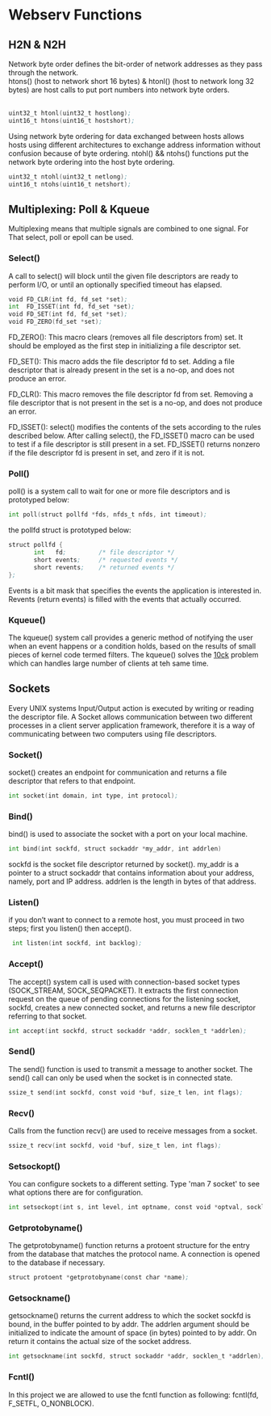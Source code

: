 # Webserv Functions

## H2N & N2H
Network byte order defines the bit-order of network addresses as they pass through the network. 
</br> htons() (host to network short 16 bytes) & htonl() (host to network long 32 bytes) 
are host calls to put port numbers into network byte orders. </br>
</br>
```asm
uint32_t htonl(uint32_t hostlong);
uint16_t htons(uint16_t hostshort);
```

Using network byte ordering for data exchanged between hosts allows hosts using different architectures 
to exchange address information without confusion because of byte ordering.
ntohl() && ntohs() functions put the network byte ordering into the host byte ordering. 
```asm
uint32_t ntohl(uint32_t netlong);
uint16_t ntohs(uint16_t netshort);
```

## Multiplexing: Poll & Kqueue
Multiplexing means that multiple signals are combined to one signal. For That select, poll or epoll 
can be used. </br>

### Select()
A call to select() will block until the given file descriptors are ready to perform I/O, 
or until an optionally specified timeout has elapsed.

```asm
void FD_CLR(int fd, fd_set *set);
int  FD_ISSET(int fd, fd_set *set);
void FD_SET(int fd, fd_set *set);
void FD_ZERO(fd_set *set);
```
FD_ZERO():
This macro clears (removes all file descriptors from) set.
It should be employed as the first step in initializing a
file descriptor set.

FD_SET():
      This macro adds the file descriptor fd to set.  Adding a
      file descriptor that is already present in the set is a
      no-op, and does not produce an error.

FD_CLR():
      This macro removes the file descriptor fd from set.
      Removing a file descriptor that is not present in the set
      is a no-op, and does not produce an error.

FD_ISSET():
      select() modifies the contents of the sets according to
      the rules described below.  After calling select(), the
      FD_ISSET() macro can be used to test if a file descriptor
      is still present in a set.  FD_ISSET() returns nonzero if
      the file descriptor fd is present in set, and zero if it
      is not.

### Poll()
poll() is a system call to wait for one or more file descriptors and is prototyped below: 
```asm
int poll(struct pollfd *fds, nfds_t nfds, int timeout);
```
the pollfd struct is prototyped below:
```asm
struct pollfd {
       int   fd;         /* file descriptor */
       short events;     /* requested events */
       short revents;    /* returned events */
};
```
Events is a bit mask that specifies the events the application is interested in.
Revents (return events) is filled with the events that actually occurred.

### Kqueue()
The kqueue() system call provides a generic method	of notifying the user
when an event happens or a	condition holds, based on the results of small
pieces of kernel code termed filters. The kqueue() solves the [10ck](https://en.wikipedia.org/wiki/C10k_problem) 
problem which can handles large number of clients at teh same time.

## Sockets
Every UNIX systems Input/Output action is executed by writing or reading the descriptor file. A Socket allows 
communication between two different processes in a client server application framework, therefore it is a way of 
communicating between two computers using file descriptors.

### Socket()
socket() creates an endpoint for communication and returns a file
descriptor that refers to that endpoint.
```asm
int socket(int domain, int type, int protocol);
```


### Bind()
bind() is used to associate the socket with a port on your local machine.
```asm
int bind(int sockfd, struct sockaddr *my_addr, int addrlen)
```
sockfd is the socket file descriptor returned by socket(). my_addr is a pointer to a struct sockaddr that contains
information about your address, namely, port and IP address. addrlen is the length in bytes of that address. 

### Listen()
if you don’t want to connect to a remote host, you must proceed in two steps; first you listen() then accept().
```asm
 int listen(int sockfd, int backlog); 
```

### Accept()
The accept() system call is used with connection-based socket
types (SOCK_STREAM, SOCK_SEQPACKET).  It extracts the first
connection request on the queue of pending connections for the
listening socket, sockfd, creates a new connected socket, and
returns a new file descriptor referring to that socket.
```asm
int accept(int sockfd, struct sockaddr *addr, socklen_t *addrlen);
```

### Send()
The send() function is used to transmit a message to another socket. The send() call can only be used when
the socket is in connected state.
```asm
ssize_t send(int sockfd, const void *buf, size_t len, int flags);
```

### Recv()
Calls from the function recv() are used to receive messages from a socket.
```asm
ssize_t recv(int sockfd, void *buf, size_t len, int flags);
```

### Setsockopt()
You can configure sockets to a different setting. Type 'man 7 socket' to see what options there are for 
configuration.
```asm
int setsockopt(int s, int level, int optname, const void *optval, socklen_t optlen);
```

### Getprotobyname()
The getprotobyname() function returns a protoent structure for the entry from the database that matches the protocol 
name. A connection is opened to the database if necessary.
```asm
struct protoent *getprotobyname(const char *name);
```

### Getsockname()
getsockname() returns the current address to which the socket
sockfd is bound, in the buffer pointed to by addr.  The addrlen
argument should be initialized to indicate the amount of space
(in bytes) pointed to by addr.  On return it contains the actual
size of the socket address.
```asm
int getsockname(int sockfd, struct sockaddr *addr, socklen_t *addrlen);
```

### Fcntl()
In this project we are allowed to use the fcntl function as following: fcntl(fd, F_SETFL, O_NONBLOCK).
